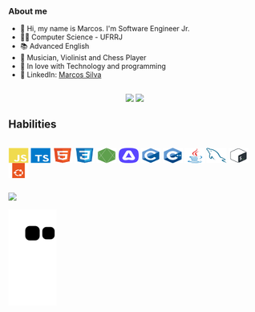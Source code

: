 <h3>About me</h3>

- 👋 Hi, my name is Marcos. I'm Software Engineer Jr. 
- 👨‍🎓 Computer Science - UFRRJ 
- 📚 Advanced English 
- 🎻 Musician, Violinist and Chess Player 
- 👀 In love with Technology and programming 
- 💼 LinkedIn: <a href="https://LinkedIn.com/in/m4rcxs">Marcos Silva</a> 
##
<div align="center">
    <img height="180em" src="https://github-readme-stats.vercel.app/api?username=M4rcxs&show_icons=true&include_all_commits=true&theme=radical"/>
    <img height="180em" src="https://github-readme-stats.vercel.app/api/top-langs/?username=M4rcxs&layout=compact&langs_count=8)](https://github.com/vargastm/github-readme-statsCompact&theme=radical"/>
</div>

##
<h2>Habilities</h2>
<div style="display: inline_block"><br>
    <img align="center" alt="Marcos-Js" height="30" width="40" src="https://raw.githubusercontent.com/devicons/devicon/master/icons/javascript/javascript-plain.svg">
    <img align="center" alt="Marcos-Ts" height="30" width="40" src="https://raw.githubusercontent.com/devicons/devicon/master/icons/typescript/typescript-plain.svg">
    <img align="center" alt="Marcos-HTML" height="30" width="40" src="https://raw.githubusercontent.com/devicons/devicon/master/icons/html5/html5-original.svg">
    <img align="center" alt="Marcos-CSS" height="30" width="40" src="https://raw.githubusercontent.com/devicons/devicon/master/icons/css3/css3-original.svg">
    <img align="center" alt="Marcos-NodeJS" height="30" width="40" src="https://raw.githubusercontent.com/devicons/devicon/master/icons/nodejs/nodejs-plain.svg">
    <img align="center" alt="Marcos-AdonisJS" height="30" width="40" src="https://raw.githubusercontent.com/devicons/devicon/master/icons/adonisjs/adonisjs-original.svg">
    <img align="center" alt="Marcos-Csharp" height="30" width="40" src="https://raw.githubusercontent.com/devicons/devicon/master/icons/c/c-original.svg">
    <img align="center" alt="Marcos-C" height="30" width="40" src="https://raw.githubusercontent.com/devicons/devicon/master/icons/cplusplus/cplusplus-original.svg">
    <img align="center" alt="Marcos-JAVA" height="30" width="40" src="https://raw.githubusercontent.com/devicons/devicon/master/icons/java/java-original.svg">
    <img align="center" alt="Marcos-MySQL" height="30" width="40" src="https://raw.githubusercontent.com/devicons/devicon/master/icons/mysql/mysql-original.svg">
    <img align="center" alt="Marcos-Bash" height="30" width="40" src="https://github.com/devicons/devicon/blob/master/icons/bash/bash-original.svg">
  <img align="center" alt="Marcos-Ubuntu" height="30" width="40" src="https://raw.githubusercontent.com/devicons/devicon/master/icons/ubuntu/ubuntu-plain.svg">
</div>

##
<div> 
    <a href="https://www.linkedin.com/in/m4rcxs" target="_blank"><img src="https://img.shields.io/badge/-LinkedIn-%230077B5?style=for-the-badge&logo=linkedin&logoColor=white" target="_blank"></a>
  
![Snake animation](https://github.com/M4rcxs/M4rcxs/blob/output/github-contribution-grid-snake.svg) 
  
</div>
